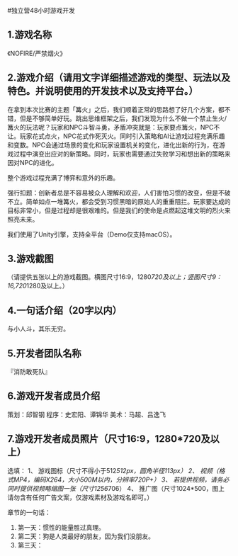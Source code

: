 #独立营48小时游戏开发

## 1.游戏名称
《NOFIRE/严禁烟火》

## 2.游戏介绍（请用文字详细描述游戏的类型、玩法以及特色。并说明使用的开发技术以及支持平台。）
在拿到本次比赛的主题「篝火」之后，我们顺着正常的思路想了好几个方案，都不错，但是不够简单好玩。跳出思维框架之后，我们发现为什么不做一个禁止生火/篝火的玩法呢？玩家和NPC斗智斗勇，矛盾冲突就是：玩家要点篝火，NPC不让。玩家花式点火，NPC花式作死灭火。同时引入策略和AI让游戏过程充满乐趣和变数。NPC会通过场景的变化和玩家设置机关的变化，进化出新的行为，在游戏过程中演变出应对的新策略。同时，玩家也需要通过失败学习和想出新的策略来因对NPC的进化。

整个游戏过程充满了博弈和意外的乐趣。

强行扣题：创新者总是不容易被众人理解和欢迎，人们害怕习惯的改变，但是不破不立。简单如点一堆篝火，都会受到习惯黑暗的原始人的重重阻拦。玩家要达成的目标非常小，但是过程却是很艰难的。但是我们的使命是点燃起这堆文明的烈火来照亮未来。

我们使用了Unity引擎，支持全平台（Demo仅支持macOS）。


## 3.游戏截图
（请提供五张以上的游戏截图。横图尺寸16:9，1280*720及以上；竖图尺寸9：16,720*1280及以上。）

## 4.一句话介绍（20字以内）
与小人斗，其乐无穷。

## 5.开发者团队名称
『消防敢死队』

## 6.游戏开发者成员介绍
策划：邱智钢
程序：史宏阳、谭锦华
美术：马超、吕逸飞

## 7.游戏开发者成员照片（尺寸16:9，1280*720及以上）

选填：
1、  游戏图标（尺寸不得小于512*512px，圆角半径113px）
2、  视频（格式MP4，编码X264，大小500M以内，分辨率720P+）
3、  若提供视频，请务必同时提供视频略缩图一张（尺寸1256*706）
4、  推广图（尺寸1024*500，图上请勿含有任何广告文案，仅游戏素材及游戏名即可。）


章节的一句话：

1. 第一天：惯性的能量胜过真理。
2. 第二天：狗是人类最好的朋友，因为我们没朋友。
3. 第三天：




